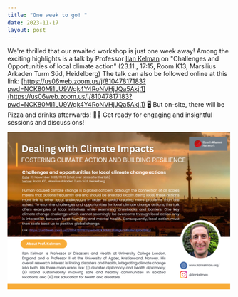 ```yaml
---
title: "One week to go! "
date: 2023-11-17
layout: post
---
```

We're thrilled that our awaited workshop is just one week away! Among the exciting highlights is a talk by Professor [Ilan Kelman](https://www.ilankelman.org/) on "Challenges and Opportunities of local climate action" (23.11., 17:15, Room K13, Marsilius Arkaden Turm Süd, Heidelberg)
The talk can also be followed online at this link: [https://us06web.zoom.us/j/81047817183?pwd=NCK80Mi1LU9Wgk4Y4RoNVHjJQa5Akj.1](https://us06web.zoom.us/j/81047817183?pwd=NCK80Mi1LU9Wgk4Y4RoNVHjJQa5Akj.1) 🖥️ 
But on-site, there will be Pizza and drinks afterwards! 🍕🥤 Get ready for engaging and insightful sessions and discussions!

<img src="./assets/imgs/Flyer_link.png" width="500px">
